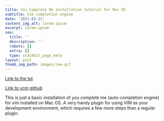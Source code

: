 ```yaml
---
title: You Complete Me installation tutorial for Mac OS
subtitle: Vim completion engine
date: '2021-03-21'
content_img_alt: lorem-ipsum
excerpt: lorem-ipsum
seo:
  title: ''
  description: ''
  robots: []
  extra: []
  type: stackbit_page_meta
layout: post
thumb_img_path: images/raw.gif
---
```

[Link to the tut](https://www.youtube.com/watch?v=HRutiix6k9c)

[Link to ycm github](https://github.com/ycm-core/YouCompleteMe)

This is just a basic installation of you complete me (auto-completion engine) for vim installed on Mac OS. A very handy plugin for using VIM as your development environment, which requires a few more steps than a regular plugin.
